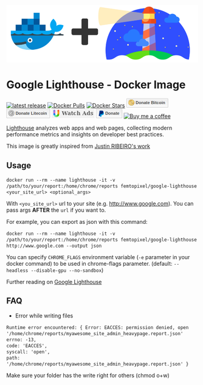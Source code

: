 ![logo](logo.png)

Google Lighthouse - Docker Image
================================

[![latest release](https://img.shields.io/github/release/femtopixel/docker-google-lighthouse.svg "latest release")](http://github.com/femtopixel/docker-google-lighthouse/releases)
[![Docker Pulls](https://img.shields.io/docker/pulls/femtopixel/google-lighthouse.svg)](https://hub.docker.com/r/femtopixel/google-lighthouse/)
[![Docker Stars](https://img.shields.io/docker/stars/femtopixel/google-lighthouse.svg)](https://hub.docker.com/r/femtopixel/google-lighthouse/)
[![Bitcoin donation](https://github.com/jaymoulin/jaymoulin.github.io/raw/master/btc.png "Bitcoin donation")](https://m.freewallet.org/id/374ad82e/btc)
[![Litecoin donation](https://github.com/jaymoulin/jaymoulin.github.io/raw/master/ltc.png "Litecoin donation")](https://m.freewallet.org/id/374ad82e/ltc)
[![Watch Ads](https://github.com/jaymoulin/jaymoulin.github.io/raw/master/utip.png "Watch Ads")](https://utip.io/femtopixel)
[![PayPal donation](https://github.com/jaymoulin/jaymoulin.github.io/raw/master/ppl.png "PayPal donation")](https://www.paypal.me/jaymoulin)
[![Buy me a coffee](https://www.buymeacoffee.com/assets/img/custom_images/orange_img.png "Buy me a coffee")](https://www.buymeacoffee.com/3Yu8ajd7W)

[Lighthouse](https://developers.google.com/web/tools/lighthouse/) analyzes web apps and web pages, collecting modern performance metrics and insights on developer best practices.

This image is greatly inspired from [Justin RIBEIRO's work](https://github.com/justinribeiro/dockerfiles/tree/master/lighthouse)

Usage
-----

```
docker run --rm --name lighthouse -it -v /path/to/your/report:/home/chrome/reports femtopixel/google-lighthouse <your_site_url> <optional_args>
```

With `<you_site_url>` url to your site (e.g. http://www.google.com). You can pass args **AFTER** the `url` if you want to.

For example, you can export as json with this command:

```
docker run --rm --name lighthouse -it -v /path/to/your/report:/home/chrome/reports femtopixel/google-lighthouse http://www.google.com --output json
```

You can specify `CHROME_FLAGS` environment variable (`-e` parameter in your docker command) to be used in chrome-flags parameter. (default: `--headless --disable-gpu --no-sandbox`)

Further reading on [Google Lighthouse](https://github.com/GoogleChrome/lighthouse#using-programmatically)

FAQ
---

* Error while writing files
```
Runtime error encountered: { Error: EACCES: permission denied, open '/home/chrome/reports/myawesome_site_admin_heavypage.report.json'
errno: -13,
code: 'EACCES',
syscall: 'open',
path: '/home/chrome/reports/myawesome_site_admin_heavypage.report.json' }
```
Make sure your folder has the write right for others (chmod o+w)
